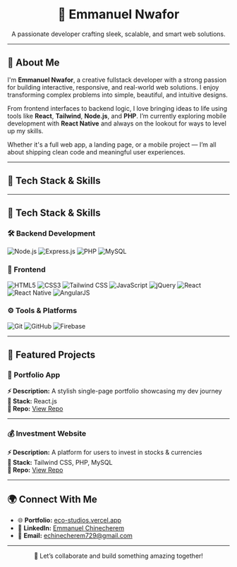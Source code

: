 <h1 align="center">🚀 Emmanuel Nwafor</h1>
<p align="center">
  A passionate developer crafting sleek, scalable, and smart web solutions.
</p>

---

## 👋 About Me

I'm **Emmanuel Nwafor**, a creative fullstack developer with a strong passion for building interactive, responsive, and real-world web solutions. I enjoy transforming complex problems into simple, beautiful, and intuitive designs.

From frontend interfaces to backend logic, I love bringing ideas to life using tools like **React**, **Tailwind**, **Node.js**, and **PHP**. I’m currently exploring mobile development with **React Native** and always on the lookout for ways to level up my skills.

Whether it's a full web app, a landing page, or a mobile project — I’m all about shipping clean code and meaningful user experiences.

---

## 🧰 Tech Stack & Skills

---

## 🧰 Tech Stack & Skills

### 🛠️ Backend Development  
![Node.js](https://img.shields.io/badge/Node.js-339933?style=for-the-badge&logo=nodedotjs&logoColor=white)
![Express.js](https://img.shields.io/badge/Express.js-000000?style=for-the-badge&logo=express&logoColor=white)
![PHP](https://img.shields.io/badge/PHP-777BB4?style=for-the-badge&logo=php&logoColor=white)
![MySQL](https://img.shields.io/badge/MySQL-4479A1?style=for-the-badge&logo=mysql&logoColor=white)

### 🎨 Frontend  
![HTML5](https://img.shields.io/badge/HTML5-E34F26?style=for-the-badge&logo=html5&logoColor=white)
![CSS3](https://img.shields.io/badge/CSS3-1572B6?style=for-the-badge&logo=css3&logoColor=white)
![Tailwind CSS](https://img.shields.io/badge/TailwindCSS-06B6D4?style=for-the-badge&logo=tailwind-css&logoColor=white)
![JavaScript](https://img.shields.io/badge/JavaScript-F7DF1E?style=for-the-badge&logo=javascript&logoColor=black)
![jQuery](https://img.shields.io/badge/jQuery-0769AD?style=for-the-badge&logo=jquery&logoColor=white)
![React](https://img.shields.io/badge/React-20232A?style=for-the-badge&logo=react&logoColor=61DAFB)
![React Native](https://img.shields.io/badge/React_Native-20232A?style=for-the-badge&logo=react&logoColor=61DAFB)
![AngularJS](https://img.shields.io/badge/AngularJS-DD0031?style=for-the-badge&logo=angularjs&logoColor=white)

### ⚙️ Tools & Platforms  
![Git](https://img.shields.io/badge/Git-F05032?style=for-the-badge&logo=git&logoColor=white)
![GitHub](https://img.shields.io/badge/GitHub-181717?style=for-the-badge&logo=github&logoColor=white)
![Firebase](https://img.shields.io/badge/Firebase-FFCA28?style=for-the-badge&logo=firebase&logoColor=black)

---

## 🚨 Featured Projects

### 📁 Portfolio App  
**⚡ Description:** A stylish single-page portfolio showcasing my dev journey  
**🧰 Stack:** React.js  
**🔗 Repo:** [View Repo](https://github.com/emmanuel-nwafor/portfolio)

---

### 💰 Investment Website  
**⚡ Description:** A platform for users to invest in stocks & currencies  
**🧰 Stack:** Tailwind CSS, PHP, MySQL  
**🔗 Repo:** [View Repo](https://github.com/emmanuel-nwafor/investment-site)

---

## 🌍 Connect With Me

- 🌐 **Portfolio:** [eco-studios.vercel.app](https://eco-studios.vercel.app)  
- 💼 **LinkedIn:** [Emmanuel Chinecherem](https://www.linkedin.com/in/emmanuel-chinecherem-767739284/)  
- 📧 **Email:** echinecherem729@gmail.com

---

<p align="center">
  💬 Let’s collaborate and build something amazing together!
</p>
